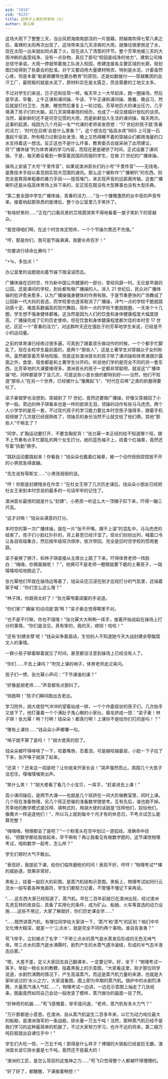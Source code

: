 ```yaml
---
aid: "1010"
zid: "0125"
title: 赶鸭子上架的芳草地（九）
author: 聂义峰
---
```


这场大雨下了整整三天，当台风把海南南部浇的一片狼藉，把越南吹得七荤八素之后，毒辣的太阳再次出现了。这场带来没几天凉爽的大雨，就像往锅里倒足了水，现在太阳一出来就如同点着了火，现在进入了清蒸的环节。整个芳草地被三天的大雨冲刷的晶莹纯净，没有一点杂物，真应了那句“校园是纯净的地方”。建筑公司梅总信守承诺，大雨一停就带着施工队进入校园，修建连接各主要区域的长廊，规划图已经得到了执委会的批准。对于又要动用大量建材物资，特别是水泥，计委虽然心疼，但是本着“勒紧裤腰带也要办教育”的原则，还是如数拨付——穿越集团的血汗工厂，最短板的就是水泥了，原材料实在是太匮乏，而且需要的工地又太多。

不过对学生们来说，日子还和往常一样。每天早上一大早起床，跑一圈操场，然后是早读、早餐、上午正课和课间操、午读、下午正课和课间操、晚餐、晚自习，然后就是打扫卫生、洗漱、睡觉然后重复上一轮过程。芳草地巨大的课业压力，几乎填满了孩子们的大脑，前几天突降暴雨的经历，也成了一段见缝插针放松的谈资。当然，最新鲜的还不是司空见惯的大雨，而是新鲜加入生活的课间操，每天两次。这事的起源，纯因为几个月前一名\*\*代课的老师突发奇想：“17 世纪的孩子跳‘青春的活力’、‘时代在召唤’会是什么景象？”，这个想法在“临高水库”BBS 上可是一石激起千层浪，所有精力过剩没处发泄，晚上又热得睡不着的穿越众们都用海量的口水支持着这一想法。反正这也不是什么坏事，教育委员会就采纳了此项建议，将“广播体操”列为体育课的学习内容，而现在更是硬挤了时间，正式设置了课间操。于是，每天都会看到一群穿着民国风校服的学生，在做 21 世纪的广播体操。

操场上安装了大号“千里传音”，如果说澳洲首长们的小号“千里传音”——无线电，是靠技术手段以柔克刚实现大范围的通讯。那么这个被称作“广播喇叭”的东西，则完全是靠简单粗暴的暴力手段——提高嗓门，来实现声音的远距离传输。这套广播喇叭还是从临高体育场上拆下来的，反正现在既没有大型赛事也没有大型庆典。

“第二套全国中学生广播体操，青春的活力……”当一个慷慨激昂的女中音的声音传来，接着响起那熟悉的旋律后，整个办公室里几乎笑炸了。

“有啥好笑的……”正在门口看风景的艾晓茜哭笑不得地看着一屋子笑趴下的穿越众。

“我觉得咱们啊，在这个时空肯定短命，一个个节操欠费还不充值。”

“哼，那是你们，我可是节操满满，我要长命百岁！”

“你要进行续命比赛吗？”

“+1s，多加点！”

办公室里的话题就向着节操下限滚滚而去。

广播体操在旧时空，作为新中国公共健康的一部分，曾经风靡一时。无论是早晨的公园，还是课间的学校，到处都有做广播操的人。进入 21 世纪后，民众对广播体操的批评愈来愈多，认为广播操强身健体的作用有限。于是节奏更快的广场舞成了公园新一代大妈的首选，而学校里也逐渐取消了广播操，洋气一点的学校干脆就跳动感十足、难度系数偏高的现代舞蹈，简朴一点的学校干脆就跑圈，一天来个十几圈，学生想不强身健体都难。这当然是因为人们的饮食和身体健康程度大幅度提高，广播操完成了它的历史使命。但在饮食和身体健康程度都欠佳的本时空 17 世纪，区区一个“青春的活力”，对这群昨天还在饿肚子的芳草地学生来说，已经是不小的运动量。

之前的体育课已经练过很多遍，可真到了跟着音乐做动作的时候，一个个都手忙脚乱了。现在全校学生最前面的，是两个“那些人”，这是土著学生对穿越众子女的称呼。虽然都穿着芳草地校服，但是这些澳洲首长的孩子除了课间操和体育课偶尔露面之外，食堂、宿舍都是和土著学生分开的。听说他们学的是完全不同的另一套东西，比芳草地的大课要难得多。澳洲首长的孩子一定都非常聪明，就说这“广播体操”吧，同样都是学了没几次，可是这些小首长做的都特别好——当然，他们不知道“那些人”在另一个世界，已经被什么“雏鹰起飞”、“时代在召唤”之类的折磨得要吐了。

梁子豪做梦也没想到，穿越到了 17 世纪，竟然还要做广播操，好像又穿越回了小学一般。旁边的林子琪看来也是一样的欲哭无泪，领操的动作有些马马虎虎。两个人小学学的是另一套，不过现代孩子的学习能力要比本时空孩子强得多，跟着手机视频做了几次就已经很熟练了，领操员的身份当然不让就交给了他们俩，其他“那些人”干嘛去了？

“同学，扩胸运动要打开，不要含胸驼背！”张允幂一本正经的给不知道哪个班，跟不上节奏有点手忙脚乱的两个女生打分。她的蓝色袖子上，挂着个红袖章，竟然还写着“执勤”俩字。

“跳跃运动要跳起来！你看我！”钱朵朵也戴着红袖章，被一个动作扭扭捏捏放不开的小男孩急得直蹦。

“先生说有辱斯文……”小男孩弱弱的说。

“哼！你那是封建残余在作祟！”在杜女王带了几次历史课后，钱朵朵小朋友已经把杜女王来到本时空说的最多的一句话牢牢的记住了。

澳洲首长最恨的就是什么“封建”，小男孩一听这么大一顶帽子扣下来，吓得一蹦三尺高。

“这才对嘛！”钱朵朵满意的打分。

本时空的第一次广播体操，就在一片“张不开嘴，跟不上溜”的混乱中，马马虎虎的结束了。孩子们小脸红扑扑的，背上甚至已经汗湿了。班长们纷纷出列，喊着口令让各自班级集合，然后按年级班次顺序，依次带回，完全是旧时空学校的惯用套路。

梁子豪擦了擦汗，和林子琪直接从主席台上跳了下来，吓得体育老师一阵脸白：“嗨嗨，你俩属猴呢！？”，他俩可不是老师一瞪眼就要下跪的土著孩子，一路嘻嘻哈哈地跑远了。

张允幂他们早就在操场边等着了，钱朵朵还沉浸在刚才巡视打分的气氛里，还端着架子喊：“你们怎么这么慢？”

“林子琪，你跳得太好了！”张允幂甩着闺蜜的手说道。

“你们家‘广播操’的动词是‘跳’啊？”梁子豪总觉得哪里不对。

“也不是不行嘛，你也不错哦！”张允幂大大咧咧一挥手，接着开始说起在操场上打分的事情，“你们是没见，真有笨的，我的天，顺拐！哈哈！”

“还有‘封建余孽’呢！”钱朵朵争着插话，生怕别人不知道她今天大战封建余孽酸腐文人的事情。

一群小孩子聊着聊着就忘了时间，甚至都没注意到操场上已经没有人了。

“你们……不去上课吗？”吹完上课的哨子，体育老师走过来问。

孩子们一愣，张允幂小声问：“下节课谁的课？”

“好像是胡老师……”声音都有点颤抖了。

“快跑啊！”孩子们瞬间跑出去老远。

学习院外，胡大佬怒气冲冲的望着站成一排，一个个作委屈状的孩子们，几次抬手又放下了。他打量着一个个满肚子鬼心眼的小家伙，眉毛挤成一团：“梁子豪！林子琪！张允幂！啊？行啊！钱朵朵！都真行啊！上课铃不是给你们打的是吗！？”

“哪有上课铃……”钱朵朵小声嘟囔一句。

“哨子就不算了是吗！？”胡大佬真的怒了。

钱朵朵被吓得哆嗦了一下，咬着嘴唇，忍着泪，可是越咬越委屈，小脸一下子拉了下来，张开嗓子就哭了起来。

“还哭！？还来这一招是吧？让你爸来开家长会！”哭声戛然而止。周围几个大孩子没忍住，噗嗤噗嗤笑出声。

“笑什么笑！？”胡大佬看了看几个小宝贝，一挥手，“赶紧进去上课！”

高小课间操后，是两节大课——也就是几个班挤在一间大阶梯教室里，同时上课。几个班在准备物理，另几个班正悲催的准备数学随堂考。互有先后，谁也跑不掉。芳草地的教学模式是压榨、填鸭式的，用胡大佬的话就是“压榨他们，奴役他们，像鹰犬一样追逐他们！”，所以马上就到每半个月才有的休息日，不考点试怎么能算完整？

“嗨嗨嗨，物理都会了是吧？”一个粉笔头在空中划过一道弧线，准确命中目标，“把数学都给我收起来，早干嘛啦？再让我看见有做数学题的，这节课改物理考试，咱和数学一起考，怎么样？”

学生们顿时大气不敢出。

“表现好，我提前下课，给你们临阵磨枪的时间！表现不好，哼哼！”物理考试\*\*裸的威胁道，效果非常好。

黑板上，挂着一副巨大的彩图，是蒸汽机结构示意图。黑板上，物理考试如同行云流水一般写着各种鬼画符，学生们都努力记着，不管懂不懂记下来再说。

“……这东西大家已经知道了，蒸汽机。早在二百年前就已在澳洲出现，经过澳洲先贤瓦特的改良后，具备了实用化的条件，成为矿山、船舶、火车等首选的动力设施……这些不用记，大家了解就好，你们历史课会学……”

“……既然讲蒸汽机，有哪位同学给大家讲一下，‘蒸汽’和‘蒸气’的区别？咱们中华文化博大精深，就差一个‘三点水’，就是完全不同旳两个事物。谁自告奋勇？”

苟飞举手，立刻被点了名字：“不带三点水的蒸气是水蒸发后形成的无色无味气体。带三点水的蒸汽是水沸腾时，剧烈产生的水蒸气遇冷凝结，形成的半气态半液态白雾。”

“嗯，大差不差，定义大家回去自己翻课本，一定要记牢。好，坐下！”物理考试一挥手，举起一根长长的教鞭，指着黑板上的示意图，“大家看这里，刚才那位同学说道，水剧烈沸腾的情况下，产生高温蒸汽，而这是蒸汽机力量的来源，也就是大家听说过的‘水火之力’。大家请看图，图上即为早期的蒸汽机。锅炉中的水剧烈沸腾，大量蒸汽涌入气缸……”，物理考试一边讲，一边在示意图上抽走了几张纸条，图画竟然如同自己会动一般改变了模样，蒸汽做功的画面一目了然。

“好神奇的机器……”苟飞感慨着，举手提问道，“老师，蒸汽机有多大力气？”

“万斤那都是小意思。在澳洲，自从蒸汽机诞生二百多年来，以它为动力吨位最大的船舶，是澳洲海军的一条战舰，排水量一万五千吨！当然，那种蒸汽机已经不是我们学习的这种最简单的机器了。不过大家努力学习，也许不远的将来，第二艘万吨巨舰就出自诸位手中！”

学生们大吃一惊，一万五千吨！那得是什么样子？博铺的大铁船已经是巨无霸，澳洲首长说它排水量是七千吨，竟然还不是最大的！

“澳洲的工匠，是怎么驾驭的这鬼神之力……”苟飞只觉得整个人都被吓得懵懵的。

“好了好了，都醒醒，下课接着畅想！”
